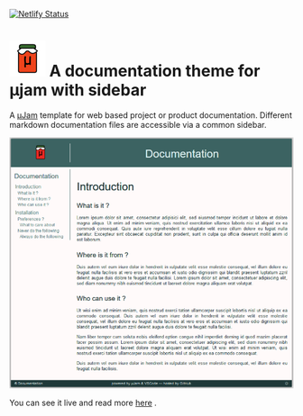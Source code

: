 [![Netlify Status](https://api.netlify.com/api/v1/badges/0447e816-136f-4cd8-8351-c2d9ea18cd59/deploy-status)](https://app.netlify.com/sites/busnesslogic/deploys)

# ![&mu;Jam &ndash; simple](./docs/img/icon64.png " A &mu;Jam template") A documentation theme for &mu;jam with sidebar

A [&mu;Jam](https://goessner.github.io/microjam/) template for web based project or product documentation. Different markdown documentation files are accessible via a common sidebar.

![&mu;Jam template for documentation](./docs/img/shot-01.png)

You can see it live and read more [here](https://goessner.github.io/microjam-docs/introduction.html) .

